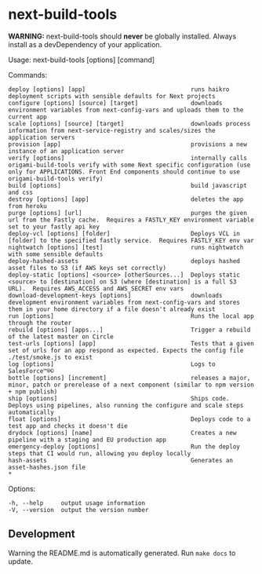 # next-build-tools
**WARNING:** next-build-tools should **never** be globally installed.  Always install as a devDependency of your application.


  Usage: next-build-tools [options] [command]


  Commands:

    deploy [options] [app]                              runs haikro deployment scripts with sensible defaults for Next projects
    configure [options] [source] [target]               downloads environment variables from next-config-vars and uploads them to the current app
    scale [options] [source] [target]                   downloads process information from next-service-registry and scales/sizes the application servers
    provision [app]                                     provisions a new instance of an application server
    verify [options]                                    internally calls origami-build-tools verify with some Next specific configuration (use only for APPLICATIONS. Front End components should continue to use origami-build-tools verify)
    build [options]                                     build javascript and css
    destroy [options] [app]                             deletes the app from heroku
    purge [options] [url]                               purges the given url from the Fastly cache.  Requires a FASTLY_KEY environment variable set to your fastly api key
    deploy-vcl [options] [folder]                       Deploys VCL in [folder] to the specified fastly service.  Requires FASTLY_KEY env var
    nightwatch [options] [test]                         runs nightwatch with some sensible defaults
    deploy-hashed-assets                                deploys hashed asset files to S3 (if AWS keys set correctly)
    deploy-static [options] <source> [otherSources...]  Deploys static <source> to [destination] on S3 (where [destination] is a full S3 URL).  Requires AWS_ACCESS and AWS_SECRET env vars
    download-development-keys [options]                 downloads development environment variables from next-config-vars and stores them in your home directory if a file doesn't already exist
    run [options]                                       Runs the local app through the router
    rebuild [options] [apps...]                         Trigger a rebuild of the latest master on Circle
    test-urls [options] [app]                           Tests that a given set of urls for an app respond as expected. Expects the config file ./test/smoke.js to exist
    log [options]                                       Logs to SalesForce™®©
    bottle [options] [increment]                        releases a major, minor, patch or prerelease of a next component (similar to npm version + npm publish)
    ship [options]                                      Ships code.  Deploys using pipelines, also running the configure and scale steps automatically
    float [options]                                     Deploys code to a test app and checks it doesn't die
    drydock [options] [name]                            Creates a new pipeline with a staging and EU production app
    emergency-deploy [options]                          Run the deploy steps that CI would run, allowing you deploy locally
    hash-assets                                         Generates an asset-hashes.json file
    *                                                   

  Options:

    -h, --help     output usage information
    -V, --version  output the version number

## Development
Warning the README.md is automatically generated.  Run `make docs` to update.
